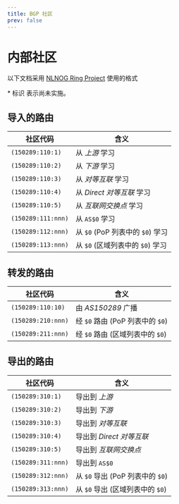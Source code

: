 ```yaml
---
title: BGP 社区
prev: false
---
```


# 内部社区

以下文档采用 [NLNOG Ring Project](https://ring.nlnog.net) 使用的格式

\* 标识 <Badge type="warning" text="✘" /> 表示尚未实施。

## 导入的路由

| 社区代码           | 含义                                                               |
| ------------------ | ------------------------------------------------------------------ |
| `(150289:110:1)`   | 从 _上游_ 学习                                                     |
| `(150289:110:2)`   | 从 _下游_ 学习                                                     |
| `(150289:110:3)`   | 从 _对等互联_ 学习                                                 |
| `(150289:110:4)`   | 从 _Direct 对等互联_ 学习                                          |
| `(150289:110:5)`   | 从 _互联网交换点_ 学习                                             |
| `(150289:111:nnn)` | 从 `AS$0` 学习                                                     |
| `(150289:112:nnn)` | 从 `$0` (PoP 列表中的 `$0`) 学习                                   |
| `(150289:113:nnn)` | 从 `$0` (区域列表中的 `$0`) 学习 <Badge type="warning" text="✘" /> |

## 转发的路由

| 社区代码           | 含义                                                               |
| ------------------ | ------------------------------------------------------------------ |
| `(150289:110:10)`  | 由 _AS150289_ 广播                                                 |
| `(150289:210:nnn)` | 经 `$0` 路由 (PoP 列表中的 `$0`)                                   |
| `(150289:211:nnn)` | 经 `$0` 路由 (区域列表中的 `$0`) <Badge type="warning" text="✘" /> |

## 导出的路由

| 社区代码           | 含义                                                               |
| ------------------ | ------------------------------------------------------------------ |
| `(150289:310:1)`   | 导出到 _上游_                                                      |
| `(150289:310:2)`   | 导出到 _下游_                                                      |
| `(150289:310:3)`   | 导出到 _对等互联_                                                  |
| `(150289:310:4)`   | 导出到 _Direct 对等互联_                                           |
| `(150289:310:5)`   | 导出到 _互联网交换点_                                              |
| `(150289:311:nnn)` | 导出到 `AS$0`                                                      |
| `(150289:312:nnn)` | 从 `$0` 导出 (PoP 列表中的 `$0`)                                   |
| `(150289:313:nnn)` | 从 `$0` 导出 (区域列表中的 `$0`) <Badge type="warning" text="✘" /> |
